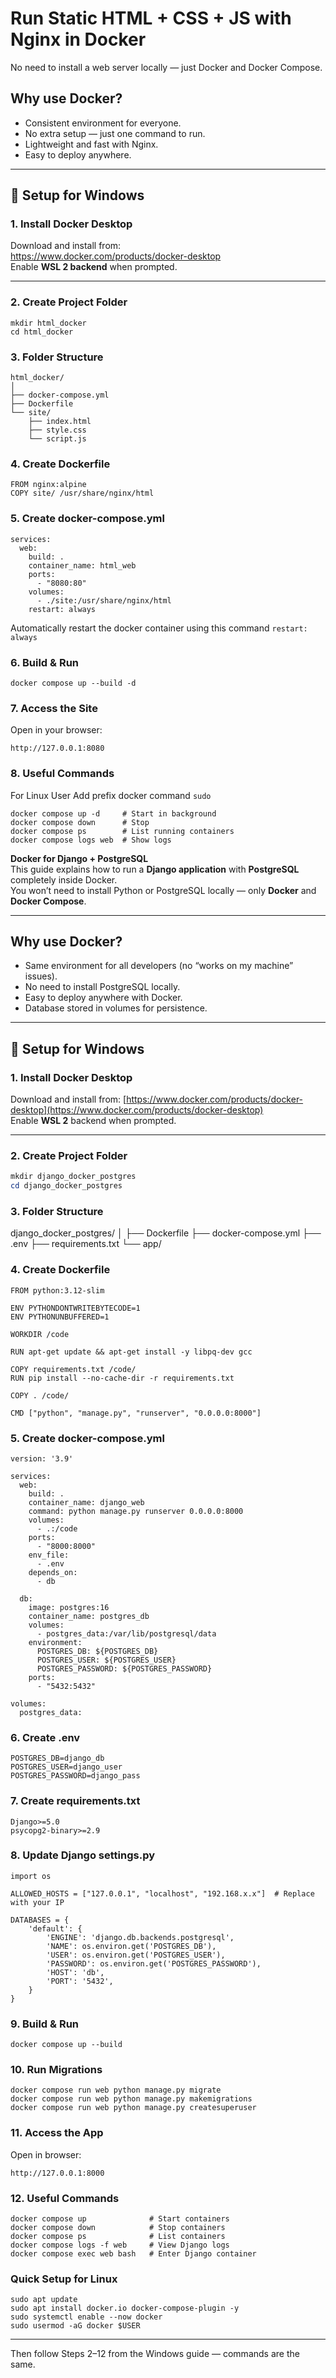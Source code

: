 # Run Static HTML + CSS + JS with Nginx in Docker

No need to install a web server locally — just Docker and Docker Compose.

## Why use Docker?
- Consistent environment for everyone.
- No extra setup — just one command to run.
- Lightweight and fast with Nginx.
- Easy to deploy anywhere.

---

## 📌 Setup for Windows

### 1. Install Docker Desktop
Download and install from:  
https://www.docker.com/products/docker-desktop  
Enable **WSL 2 backend** when prompted.

---

### 2. Create Project Folder
```
mkdir html_docker
cd html_docker
```
### 3. Folder Structure
```
html_docker/
│
├── docker-compose.yml
├── Dockerfile
└── site/
    ├── index.html
    ├── style.css
    └── script.js
```
### 4. Create Dockerfile
```
FROM nginx:alpine
COPY site/ /usr/share/nginx/html
```
### 5. Create docker-compose.yml

```
services:
  web:
    build: .
    container_name: html_web
    ports:
      - "8080:80"
    volumes:
      - ./site:/usr/share/nginx/html
    restart: always
```
Automatically restart the docker container using this command ```restart: always```
### 6. Build & Run
```
docker compose up --build -d
```
### 7. Access the Site
Open in your browser:
```
http://127.0.0.1:8080
```

### 8. Useful Commands

For Linux User Add prefix docker command
```sudo```


```
docker compose up -d     # Start in background
docker compose down      # Stop
docker compose ps        # List running containers
docker compose logs web  # Show logs
```





**Docker for Django + PostgreSQL**  
This guide explains how to run a **Django application** with **PostgreSQL** completely inside Docker.  
You won’t need to install Python or PostgreSQL locally — only **Docker** and **Docker Compose**.

---

## **Why use Docker?**
- Same environment for all developers (no “works on my machine” issues).
- No need to install PostgreSQL locally.
- Easy to deploy anywhere with Docker.
- Database stored in volumes for persistence.

---

## 📌 **Setup for Windows**

### **1. Install Docker Desktop**
Download and install from: [https://www.docker.com/products/docker-desktop](https://www.docker.com/products/docker-desktop)  
Enable **WSL 2** backend when prompted.

---

### **2. Create Project Folder**
```powershell
mkdir django_docker_postgres
cd django_docker_postgres
```
### **3. Folder Structure**
django_docker_postgres/
│
├── Dockerfile
├── docker-compose.yml
├── .env
├── requirements.txt
└── app/                

### **4. Create Dockerfile**

```
FROM python:3.12-slim

ENV PYTHONDONTWRITEBYTECODE=1
ENV PYTHONUNBUFFERED=1

WORKDIR /code

RUN apt-get update && apt-get install -y libpq-dev gcc

COPY requirements.txt /code/
RUN pip install --no-cache-dir -r requirements.txt

COPY . /code/

CMD ["python", "manage.py", "runserver", "0.0.0.0:8000"]
```

### **5. Create docker-compose.yml**

```
version: '3.9'

services:
  web:
    build: .
    container_name: django_web
    command: python manage.py runserver 0.0.0.0:8000
    volumes:
      - .:/code
    ports:
      - "8000:8000"
    env_file:
      - .env
    depends_on:
      - db

  db:
    image: postgres:16
    container_name: postgres_db
    volumes:
      - postgres_data:/var/lib/postgresql/data
    environment:
      POSTGRES_DB: ${POSTGRES_DB}
      POSTGRES_USER: ${POSTGRES_USER}
      POSTGRES_PASSWORD: ${POSTGRES_PASSWORD}
    ports:
      - "5432:5432"

volumes:
  postgres_data:
```
### **6. Create .env**
```
POSTGRES_DB=django_db
POSTGRES_USER=django_user
POSTGRES_PASSWORD=django_pass
```

### **7. Create requirements.txt**
```
Django>=5.0
psycopg2-binary>=2.9

```
### **8. Update Django settings.py**
```
import os

ALLOWED_HOSTS = ["127.0.0.1", "localhost", "192.168.x.x"]  # Replace with your IP

DATABASES = {
    'default': {
        'ENGINE': 'django.db.backends.postgresql',
        'NAME': os.environ.get('POSTGRES_DB'),
        'USER': os.environ.get('POSTGRES_USER'),
        'PASSWORD': os.environ.get('POSTGRES_PASSWORD'),
        'HOST': 'db',
        'PORT': '5432',
    }
}
```
### **9. Build & Run**
```
docker compose up --build
```
### **10. Run Migrations**
```
docker compose run web python manage.py migrate
docker compose run web python manage.py makemigrations
docker compose run web python manage.py createsuperuser
```
### **11. Access the App**
Open in browser:
```
http://127.0.0.1:8000
```

### **12. Useful Commands**
```
docker compose up              # Start containers
docker compose down            # Stop containers
docker compose ps              # List containers
docker compose logs -f web     # View Django logs
docker compose exec web bash   # Enter Django container
```


### **Quick Setup for Linux**
```
sudo apt update
sudo apt install docker.io docker-compose-plugin -y
sudo systemctl enable --now docker
sudo usermod -aG docker $USER
```

---

Then follow Steps 2–12 from the Windows guide — commands are the same.











